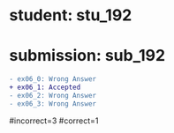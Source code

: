 # student: stu_192
# submission: sub_192

```diff
- ex06_0: Wrong Answer
+ ex06_1: Accepted
- ex06_2: Wrong Answer
- ex06_3: Wrong Answer
```
#incorrect=3
#correct=1
